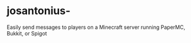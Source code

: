 # josantonius-
Easily send messages to players on a Minecraft server running PaperMC, Bukkit, or Spigot
